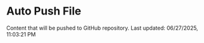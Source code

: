 # Auto Push File

Content that will be pushed to GitHub repository.
Last updated: 06/27/2025, 11:03:21 PM